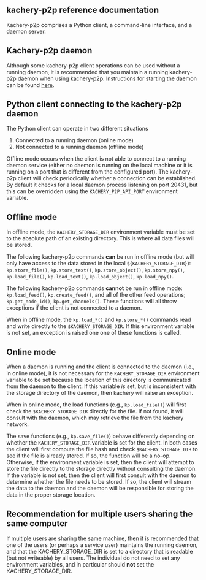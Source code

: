 ## kachery-p2p reference documentation

Kachery-p2p comprises a Python client, a command-line interface, and a daemon server.

## Kachery-p2p daemon

Although some kachery-p2p client operations can be used without a running daemon, it is recommended that you maintain a running kachery-p2p daemon when using kachery-p2p. Instructions for starting the daemon can be found [here](./setup_and_installation.md).

## Python client connecting to the kachery-p2p daemon

The Python client can operate in two different situations

1. Connected to a running daemon (online mode)
2. Not connected to a running daemon (offline mode)

Offline mode occurs when the client is not able to connect to a running daemon service (either no daemon is running on the local machine or it is running on a port that is different from the configured port). The kachery-p2p client will check periodically whether a connection can be established. By default it checks for a local daemon process listening on port 20431, but this can be overridden using the `KACHERY_P2P_API_PORT` environment variable.

## Offline mode

In offline mode, the `KACHERY_STORAGE_DIR` environment variable must be set to the absolute path of an existing directory. This is where all data files will be stored.

The following kachery-p2p commands **can** be run in offline mode (but will only have access to the data stored in the local `${KACHERY_STORAGE_DIR}`): `kp.store_file()`, `kp.store_text()`, `kp.store_object()`, `kp.store_npy()`, `kp.load_file()`, `kp.load_text()`, `kp.load_object()`, `kp.load_npy()`.

The following kachery-p2p commands **cannot** be run in offline mode: `kp.load_feed()`, `kp.create_feed()`, and all of the other feed operations; `kp.get_node_id()`, `kp.get_channels()`. These functions will all throw exceptions if the client is not connected to a daemon.

When in offline mode, the `kp.load_*()` and `kp.store_*()` commands read and write directly to the `$KACHERY_STORAGE_DIR`. If this environment variable is not set, an exception is raised one one of these functions is called.

## Online mode

When a daemon is running and the client is connected to the daemon (i.e., in online mode), it is not necessary for the `KACHERY_STORAGE_DIR` environment variable to be set because the location of this directory is communicated from the daemon to the client. If this variable *is* set, but is inconsistent with the storage directory of the daemon, then kachery will raise an exception.

When in online mode, the load functions (e.g., `kp.load_file()`) will first check the `$KACHERY_STORAGE_DIR` directly for the file. If not found, it will consult with the daemon, which may retrieve the file from the kachery network.

The save functions (e.g., `kp.save_file()`) behave differently depending on whether the `KACHERY_STORAGE_DIR` variable is set for the client. In both cases the client will first compute the file hash and check `$KACHERY_STORAGE_DIR` to see if the file is already stored. If so, the function will be a no-op. Otherwise, if the environment variable is set, then the client will attempt to store the file directly to the storage directly without consulting the daemon. If the variable is not set, then the client will first consult with the daemon to determine whether the file needs to be stored. If so, the client will stream the data to the daemon and the daemon will be responsible for storing the data in the proper storage location.

## Recommendation for multiple users sharing the same computer

If multiple users are sharing the same machine, then it is recommended that one of the users (or perhaps a service user) maintains the running daemon, and that the KACHERY_STORAGE_DIR is set to a directory that is readable (but not writeable) by all users. The individual do not need to set any environment variables, and in particular should **not** set the KACHERY_STORAGE_DIR.
